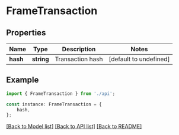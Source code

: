 # FrameTransaction


## Properties

Name | Type | Description | Notes
------------ | ------------- | ------------- | -------------
**hash** | **string** | Transaction hash | [default to undefined]

## Example

```typescript
import { FrameTransaction } from './api';

const instance: FrameTransaction = {
    hash,
};
```

[[Back to Model list]](../README.md#documentation-for-models) [[Back to API list]](../README.md#documentation-for-api-endpoints) [[Back to README]](../README.md)
